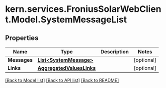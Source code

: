 # kern.services.FroniusSolarWebClient.Model.SystemMessageList

## Properties

Name | Type | Description | Notes
------------ | ------------- | ------------- | -------------
**Messages** | [**List&lt;SystemMessage&gt;**](SystemMessage.md) |  | [optional] 
**Links** | [**AggregatedValuesLinks**](AggregatedValuesLinks.md) |  | [optional] 

[[Back to Model list]](../README.md#documentation-for-models) [[Back to API list]](../README.md#documentation-for-api-endpoints) [[Back to README]](../README.md)

